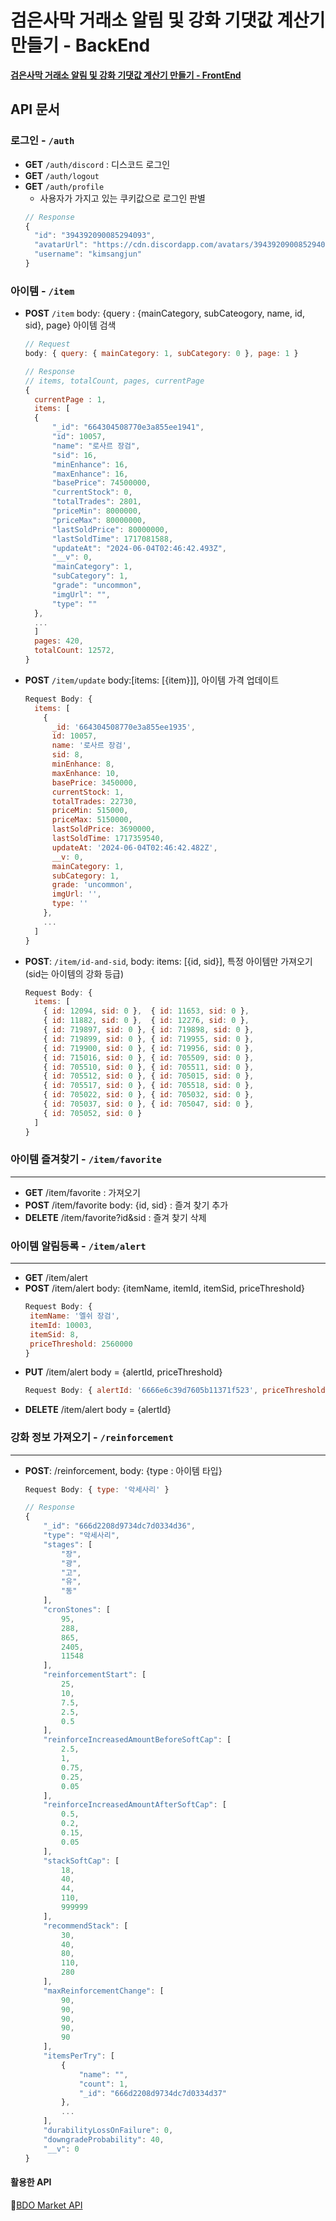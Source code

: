 # 검은사막 거래소 알림 및 강화 기댓값 계산기 만들기 - BackEnd

[**검은사막 거래소 알림 및 강화 기댓값 계산기 만들기 - FrontEnd**](https://github.com/gimsangjun/bdoFront)

## API 문서

### 로그인 - `/auth`

- **GET** `/auth/discord` : 디스코드 로그인
- **GET** `/auth/logout`
- **GET** `/auth/profile`
  - 사용자가 가지고 있는 쿠키값으로 로그인 판별
  ```javascript
  // Response
  {
    "id": "394392090085294093",
    "avatarUrl": "https://cdn.discordapp.com/avatars/394392090085294093/ace4d6e08b3579e5dc0bee581a39f4b1.png",
    "username": "kimsangjun"
  }


### 아이템 - `/item`

- **POST** `/item` body: {query : {mainCategory, subCateogory, name, id, sid}, page} 아이템 검색

  ```javascript
  // Request
  body: { query: { mainCategory: 1, subCategory: 0 }, page: 1 }

  // Response
  // items, totalCount, pages, currentPage
  {
  	currentPage : 1,
  	items: [
  	{
  	    "_id": "664304508770e3a855ee1941",
  	    "id": 10057,
  	    "name": "로사르 장검",
  	    "sid": 16,
  	    "minEnhance": 16,
  	    "maxEnhance": 16,
  	    "basePrice": 74500000,
  	    "currentStock": 0,
  	    "totalTrades": 2801,
  	    "priceMin": 8000000,
  	    "priceMax": 80000000,
  	    "lastSoldPrice": 80000000,
  	    "lastSoldTime": 1717081588,
  	    "updateAt": "2024-06-04T02:46:42.493Z",
  	    "__v": 0,
  	    "mainCategory": 1,
  	    "subCategory": 1,
  	    "grade": "uncommon",
  	    "imgUrl": "",
  	    "type": ""
  	},
  	...
  	]
  	pages: 420,
  	totalCount: 12572,
  }

  ```

- **POST** `/item/update` body:[items: [{item}]], 아이템 가격 업데이트
  ```javascript
  Request Body: {
    items: [
      {
        _id: '664304508770e3a855ee1935',
        id: 10057,
        name: '로사르 장검',
        sid: 8,
        minEnhance: 8,
        maxEnhance: 10,
        basePrice: 3450000,
        currentStock: 1,
        totalTrades: 22730,
        priceMin: 515000,
        priceMax: 5150000,
        lastSoldPrice: 3690000,
        lastSoldTime: 1717359540,
        updateAt: '2024-06-04T02:46:42.482Z',
        __v: 0,
        mainCategory: 1,
        subCategory: 1,
        grade: 'uncommon',
        imgUrl: '',
        type: ''
      },
      ...
    ]
  }
  ```
- **POST**: `/item/id-and-sid`, body: items: [{id, sid}], 특정 아이템만 가져오기(sid는 아이템의 강화 등급)
  ```javascript
  Request Body: {
    items: [
      { id: 12094, sid: 0 },  { id: 11653, sid: 0 },
      { id: 11882, sid: 0 },  { id: 12276, sid: 0 },
      { id: 719897, sid: 0 }, { id: 719898, sid: 0 },
      { id: 719899, sid: 0 }, { id: 719955, sid: 0 },
      { id: 719900, sid: 0 }, { id: 719956, sid: 0 },
      { id: 715016, sid: 0 }, { id: 705509, sid: 0 },
      { id: 705510, sid: 0 }, { id: 705511, sid: 0 },
      { id: 705512, sid: 0 }, { id: 705015, sid: 0 },
      { id: 705517, sid: 0 }, { id: 705518, sid: 0 },
      { id: 705022, sid: 0 }, { id: 705032, sid: 0 },
      { id: 705037, sid: 0 }, { id: 705047, sid: 0 },
      { id: 705052, sid: 0 }
    ]
  }
  ```

### **아이템 즐겨찾기** - `/item/favorite`

---

- **GET** /item/favorite : 가져오기
- **POST** /item/favorite body: {id, sid} : 즐겨 찾기 추가
- **DELETE** /item/favorite?id&sid : 즐겨 찾기 삭제

### **아이템 알림등록** - `/item/alert`

---

- **GET** /item/alert
- **POST** /item/alert body: {itemName, itemId, itemSid, priceThreshold}
   ```javascript
  Request Body: {
    itemName: '엘쉬 장검',
    itemId: 10003,
    itemSid: 8,
    priceThreshold: 2560000
  }
  ```
- **PUT** /item/alert body = {alertId, priceThreshold}
    ```javascript
  Request Body: { alertId: '6666e6c39d7605b11371f523', priceThreshold: '81500000' }
  ```
- **DELETE** /item/alert body = {alertId}

### **강화 정보 가져오기** - `/reinforcement`

---

- **POST**: /reinforcement, body: {type : 아이템 타입}

  ```javascript
  Request Body: { type: '악세사리' }

  // Response
  {
      "_id": "666d2208d9734dc7d0334d36",
      "type": "악세사리",
      "stages": [
          "장",
          "광",
          "고",
          "유",
          "동"
      ],
      "cronStones": [
          95,
          288,
          865,
          2405,
          11548
      ],
      "reinforcementStart": [
          25,
          10,
          7.5,
          2.5,
          0.5
      ],
      "reinforceIncreasedAmountBeforeSoftCap": [
          2.5,
          1,
          0.75,
          0.25,
          0.05
      ],
      "reinforceIncreasedAmountAfterSoftCap": [
          0.5,
          0.2,
          0.15,
          0.05
      ],
      "stackSoftCap": [
          18,
          40,
          44,
          110,
          999999
      ],
      "recommendStack": [
          30,
          40,
          80,
          110,
          280
      ],
      "maxReinforcementChange": [
          90,
          90,
          90,
          90,
          90
      ],
      "itemsPerTry": [
          {
              "name": "",
              "count": 1,
              "_id": "666d2208d9734dc7d0334d37"
          },
          ...
      ],
      "durabilityLossOnFailure": 0,
      "downgradeProbability": 40,
      "__v": 0
  }
  ```

#### 활용한 API 
🔗[BDO Market API](https://documenter.getpostman.com/view/4028519/2s9Y5YRhp4#intro)



